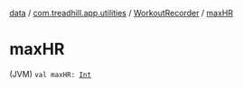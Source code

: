 [data](../../index.md) / [com.treadhill.app.utilities](../index.md) / [WorkoutRecorder](index.md) / [maxHR](./max-h-r.md)

# maxHR

(JVM) `val maxHR: `[`Int`](https://kotlinlang.org/api/latest/jvm/stdlib/kotlin/-int/index.html)